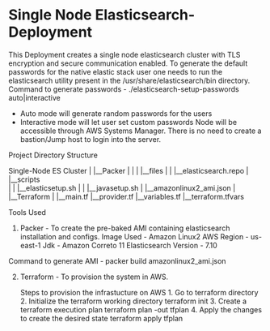 # Single Node Elasticsearch-Deployment

This Deployment creates a single node elasticsearch cluster with TLS encryption and secure communication enabled. To generate the default passwords for the native elastic stack user one needs to run the elasticsearch utility present in the /usr/share/elasticsearch/bin directory.
Command to generate passwords - ./elasticsearch-setup-passwords auto|interactive
- Auto mode will generate random passwords for the users
- Interactive mode will let user set custom passwords
Node will be accessible through AWS Systems Manager. There is no need to create a bastion/Jump host to login into the server. 

Project Directory Structure

Single-Node ES Cluster
       |
       |__Packer
       |     |
       |     |__files
       |     |     |__elasticsearch.repo
       |     |__scripts     
       |     |     |__elasticsetup.sh
       |     |     |__javasetup.sh
       |     |__amazonlinux2_ami.json
       |
       |__Terraform
             |
             |__main.tf
             |__provider.tf
             |__variables.tf
             |__terraform.tfvars

Tools Used
1. Packer - To create the pre-baked AMI containing elasticsearch installation and configs.
Image Used - Amazon Linux2
AWS Region - us-east-1
Jdk - Amazon Correto 11
Elasticsearch Version - 7.10
 
 Command to generate AMI - packer build amazonlinux2_ami.json

2. Terraform - To provision the system in AWS.

   Steps to provision the infrastucture on AWS
       1.  Go to terraform directory
       2.  Initialize the terraform working directory
               terraform init 
       3.  Create a terraform execution plan
               terraform plan -out tfplan
       4.  Apply the changes to create the desired state 
               terraform apply tfplan
    

